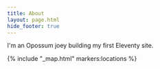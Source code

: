 ```yaml
---
title: About
layout: page.html
hide_footer: true
---
```

I'm an Opossum joey building my first Eleventy site.

{% include "_map.html" markers:locations %}